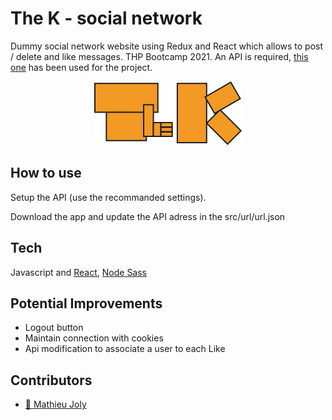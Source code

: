# The K - social network

Dummy social network website using Redux and React which allows to post / delete and like messages. THP Bootcamp 2021.
An API is required, [this one](https://github.com/felhix/mini-api-social-network) has been used for the project.

<p align="center">
  <img alt="The K logo" src="./public/the_k_logo.svg"/>
</p>

## How to use

Setup the API (use the recommanded settings).

Download the app and update the API adress in the src/url/url.json

## Tech

Javascript and [React](https://github.com/facebook/react), [Node Sass](https://github.com/sass/node-sass)

## Potential Improvements

- Logout button
- Maintain connection with cookies
- Api modification to associate a user to each Like

## Contributors

- [:seedling: Mathieu Joly](https://github.com/mathieu-superpose)
